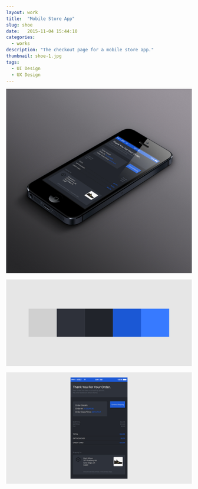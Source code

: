 ```yaml
---
layout: work
title:  "Mobile Store App"
slug: shoe
date:   2015-11-04 15:44:10
categories:
  - works
description: "The checkout page for a mobile store app."
thumbnail: shoe-1.jpg
tags:
  - UI Design
  - UX Design
---
```


![](/img/work/shoe/shoe-1.jpg)

![](/img/work/shoe/shoe-2.jpg)

![](/img/work/shoe/shoe-3.jpg)
